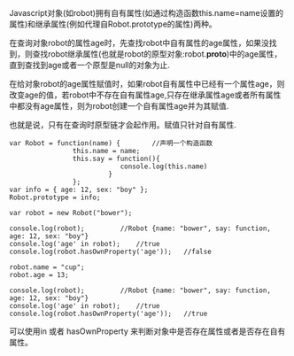 Javascript对象(如robot)拥有自有属性(如通过构造函数this.name=name设置的属性)和继承属性(例如代理自Robot.prototype的属性)两种。

在查询对象robot的属性age时，先查找robot中自有属性的age属性，如果没找到，则查找robot继承属性(也就是robot的原型对象:robot.__proto__)中的age属性，直到查找到age或者一个原型是null的对象为止.

在给对象robot的age属性赋值时，如果robot自有属性中已经有一个属性age，则改变age的值，若robot中不存在自有属性age,只存在继承属性age或者所有属性中都没有age属性，则为robot创建一个自有属性age并为其赋值.

也就是说，只有在查询时原型链才会起作用。赋值只针对自有属性.

    var Robot = function(name) {        //声明一个构造函数
                    this.name = name;
                    this.say = function(){
                                console.log(this.name)
                             }
                    };
    var info = { age: 12, sex: "boy" };
    Robot.prototype = info;

    var robot = new Robot("bower");

    console.log(robot);			//Robot {name: "bower", say: function, age: 12, sex: "boy"}
    console.log('age' in robot);	//true
    console.log(robot.hasOwnProperty('age'));	//false

    robot.name = "cup";
    robot.age = 13;

    console.log(robot);			//Robot {name: "bower", say: function, age: 12, sex: "boy"}
    console.log('age' in robot);	//true
    console.log(robot.hasOwnProperty('age'));	//true

可以使用in 或者 hasOwnProperty 来判断对象中是否存在属性或者是否存在自有属性。

